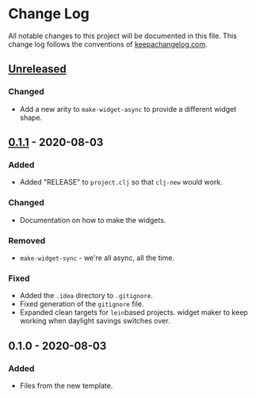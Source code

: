 # Change Log
All notable changes to this project will be documented in this file. This change log follows the conventions of [keepachangelog.com](http://keepachangelog.com/).

## [Unreleased]
### Changed
- Add a new arity to `make-widget-async` to provide a different widget shape.

## [0.1.1] - 2020-08-03

### Added

- Added "RELEASE" to `project.clj` so that `clj-new` would work.
### Changed
- Documentation on how to make the widgets.

### Removed
- `make-widget-sync` - we're all async, all the time.

### Fixed

- Added the `.idea` directory to `.gitignore`.
- Fixed generation of the `gitignore` file.
- Expanded clean targets for `lein`based projects. widget maker to keep working when daylight savings switches over.

## 0.1.0 - 2020-08-03
### Added
- Files from the new template.

[Unreleased]: https://github.com/clartaq/fwm-spa-template/compare/0.1.1...HEAD
[0.1.1]: https://github.com/clartaq/fwm-spa-tempate/compare/0.1.0...0.1.1
